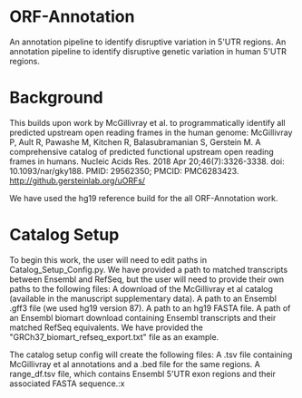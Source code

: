 # ORF-Annotation
An annotation pipeline to identify disruptive variation in 5'UTR regions.
An annotation pipeline to identify disruptive genetic variation in human 5'UTR regions.

# Background
This builds upon work by McGillivray et al. to programmatically identify all predicted upstream open reading frames in the human genome: 
McGillivray P, Ault R, Pawashe M, Kitchen R, Balasubramanian S, Gerstein M. A comprehensive catalog of predicted functional upstream open reading frames in humans. Nucleic Acids Res. 2018 Apr 20;46(7):3326-3338. doi: 10.1093/nar/gky188. PMID: 29562350; PMCID: PMC6283423.
http://github.gersteinlab.org/uORFs/

We have used the hg19 reference build for the all ORF-Annotation work.

# Catalog Setup
To begin this work, the user will need to edit paths in Catalog_Setup_Config.py. We have provided a path to matched transcripts between Ensembl and RefSeq, but the user will need to provide their own paths to the following files:
  A download of the McGillivray et al catalog (available in the manuscript supplementary data).
  A path to an Ensembl .gff3 file (we used hg19 version 87).
  A path to an hg19 FASTA file.
  A path of an Ensembl biomart download containing Ensembl transcripts and their matched RefSeq equivalents. We have provided the "GRCh37_biomart_refseq_export.txt" file as an example.

The catalog setup config will create the following files:
  A .tsv file containing McGillivray et al annotations and a .bed file for the same regions.
  A range_df.tsv file, which contains Ensembl 5'UTR exon regions and their associated FASTA sequence.:x

